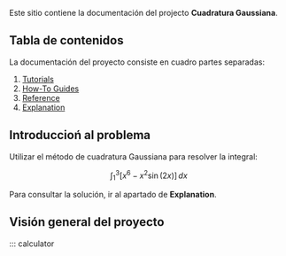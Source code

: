Este sitio contiene la documentación del projecto **Cuadratura Gaussiana**.

## Tabla de contenidos

La documentación del proyecto consiste en cuadro partes separadas:

1. [Tutorials](tutorials.md)
2. [How-To Guides](how-to-guides.md)
3. [Reference](reference.md)
4. [Explanation](explanation.md)

## Introduccioń al problema

Utilizar el método de cuadratura Gaussiana para resolver la integral:

$$
\int_{1}^{3} \left[ x^{6} - x^{2} \sin(2x) \right] \, dx
$$

Para consultar la solución, ir al apartado de **Explanation**.

## Visión general del proyecto

::: calculator

